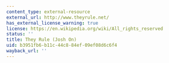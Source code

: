 ```yaml
---
content_type: external-resource
external_url: http://www.theyrule.net/
has_external_license_warning: true
license: https://en.wikipedia.org/wiki/All_rights_reserved
status: ''
title: They Rule (Josh On)
uid: b3951fb6-b11c-44c8-84ef-09ef08d6c6f4
wayback_url: ''
---
```

